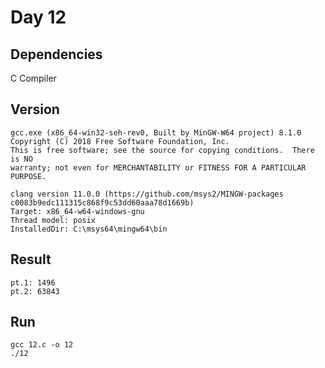 # Day 12

## Dependencies

C Compiler  

## Version

    gcc.exe (x86_64-win32-seh-rev0, Built by MinGW-W64 project) 8.1.0
    Copyright (C) 2018 Free Software Foundation, Inc.
    This is free software; see the source for copying conditions.  There is NO
    warranty; not even for MERCHANTABILITY or FITNESS FOR A PARTICULAR PURPOSE.
    
    clang version 11.0.0 (https://github.com/msys2/MINGW-packages c0083b9edc111315c868f9c53dd60aaa78d1669b)
    Target: x86_64-w64-windows-gnu
    Thread model: posix
    InstalledDir: C:\msys64\mingw64\bin

## Result

    pt.1: 1496
    pt.2: 63843

## Run

    gcc 12.c -o 12
    ./12